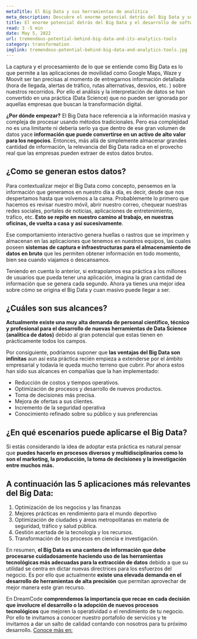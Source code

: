 ```yaml
---
metaTitle: El Big Data y sus herramientas de analítica
meta_description: Descubre el enorme potencial detrás del Big Data y sus herramientas de analítica.
title: El enorme potencial detrás del Big Data y el desarrollo de software de analítica
read: 3 -5 min
date: May 5, 2022
url: tremendous-potential-behind-big-data-and-its-analytics-tools
category: transformation
imglink: tremendous-potential-behind-big-data-and-analytics-tools.jpg
---
```


La captura y el procesamiento de lo que se entiende como Big Data es lo que permite a las aplicaciones de movilidad como Google Maps, Waze y Moovit ser tan precisas al momento de entregarnos información detallada (hora de llegada, alertas de tráfico, rutas alternativas, desvíos, etc. ) sobre nuestros recorridos. Por ello el análisis y la interpretación de datos se han convertido en una práctica (Data Science) que no pueden ser ignorada por aquellas empresas que buscan la transformación digital.

**¿Por dónde empezar?**
El Big Data hace referencia a la información masiva y compleja de procesar usando métodos tradicionales. Pero esa complejidad no es una limitante ni debería serlo ya que dentro de ese gran volumen de datos yace **información que puede convertirse en un activo de alto valor para los negocios**. Entonces, más allá de simplemente almacenar grandes cantidad de información, la relevancia del Big Data radica en el provecho real que las empresas pueden extraer de estos datos brutos.

## ¿Como se generan estos datos?

Para contextualizar mejor el Big Data como concepto, pensemos en la información que generamos en nuestro día a día, es decir, desde que nos despertamos hasta que volvemos a la cama. Probablemente lo primero que hacemos es revisar nuestro móvil, abrir nuestro correo, chequear nuestras redes sociales, portales de noticias, aplicaciones de entretenimiento, tráfico, etc. **Esto se repite en nuestro camino al trabajo, en nuestras oficinas, de vuelta a casa y así sucesivamente**.

Ese comportamiento interactivo genera huellas o rastros que se imprimen y almacenan en las aplicaciones que tenemos en nuestros equipos, las cuales poseen **sistemas de captura e infraestructuras para el almacenamiento de datos en bruto** que les permiten obtener información en todo momento, bien sea cuando viajamos o descansamos.

Teniendo en cuenta lo anterior, si extrapolamos esa práctica a los millones de usuarios que pueda tener una aplicación, imagina la gran cantidad de información que se genera cada segundo. Ahora ya tienes una mejor idea sobre cómo se origina el Big Data y cuan masivo puede llegar a ser.

## ¿Cuáles son sus alcances?

**Actualmente existe una muy alta demanda de personal científico, técnico y profesional para el desarrollo de nuevas herramientas de Data Science (analítica de datos)** debido al gran potencial que estas tienen en prácticamente todos los campos.

Por consiguiente, podríamos suponer que **las ventajas del Big Data son infinitas** aun así esta práctica recién empieza a extenderse por el ámbito empresarial y todavía le queda mucho terreno que cubrir. Por ahora estos han sido sus alcances en compañías que la han implementado:

- Reducción de costos y tiempos operativos.
- Optimización de procesos y desarrollo de nuevos productos.
- Toma de decisiones más precisa.
- Mejora de ofertas a sus clientes.
- Incremento de la seguridad operativa
- Conocimiento refinado sobre su público y sus preferencias

## ¿En qué escenarios puede aplicarse el Big Data?

Si estás considerando la idea de adoptar esta práctica es natural pensar que **puedes hacerlo en procesos diversos y multidisciplinarios como lo son el marketing, la producción, la toma de decisiones y la investigación entre muchos más.**

## A continuación **las 5 aplicaciones más relevantes del Big Data:**

1. Optimización de los negocios y las finanzas
2. Mejores prácticas en rendimiento para el mundo deportivo
3. Optimización de ciudades y áreas metropolitanas en materia de seguridad, tráfico y salud pública.
4. Gestión acertada de la tecnología y los recursos.
5. Transformación de los procesos en ciencia e investigación.

En resumen, **el Big Data es una cantera de información que debe procesarse cuidadosamente haciendo uso de las herramientas tecnológicas más adecuadas para la extracción de datos** debido a que su utilidad se centra en dictar nuevas directrices para los esfuerzos del negocio. Es por ello que actualmente **existe una elevada demanda en el desarrollo de herramientas de alta precisión** que permitan aprovechar de mejor manera este gran recurso.

En DreamCode **comprendemos la importancia que recae en cada decisión que involucre el desarrollo o la adopción de nuevos procesos tecnológicos** que mejoren la operatividad o el rendimiento de tu negocio. Por ello te invitamos a conocer nuestro portafolio de servicios y te invitamos a dar un salto de calidad contando con nosotros para tu próximo desarrollo. [Conoce más en:](https://www.dreamcodesoft.com/es/services)
